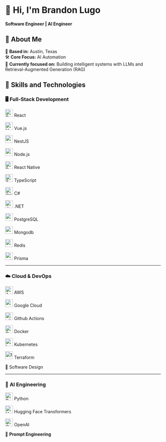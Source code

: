 # 👋 Hi, I'm Brandon Lugo

**Software Engineer | AI Engineer**

## 🚀 **About Me**

🏡 **Based in:** Austin, Texas  
🛠️ **Core Focus:** AI Automation  
🔭 **Currently focused on:** Building intelligent systems with LLMs and Retrieval-Augmented Generation (RAG)

## 🔧 **Skills and Technologies**

### 🖥️ Full-Stack Development

<img src="https://cdn.jsdelivr.net/gh/devicons/devicon/icons/react/react-original.svg" alt="React" width="25"/> React

<img src="https://cdn.jsdelivr.net/gh/devicons/devicon/icons/vuejs/vuejs-original.svg" alt="Vue.js" width="25"/> Vue.js

<img src="https://cdn.jsdelivr.net/gh/devicons/devicon@latest/icons/nestjs/nestjs-original.svg"  width="25" /> NestJS

<img src="https://cdn.jsdelivr.net/gh/devicons/devicon@latest/icons/nodejs/nodejs-original.svg"  width="25" /> Node.js

<img src="https://cdn.jsdelivr.net/gh/devicons/devicon/icons/react/react-original.svg" alt="React Native" width="25"/> React Native

<img src="https://cdn.jsdelivr.net/gh/devicons/devicon/icons/typescript/typescript-original.svg" alt="TypeScript" width="25"/> TypeScript

<img src="https://cdn.jsdelivr.net/gh/devicons/devicon/icons/csharp/csharp-original.svg" alt="C#" width="25"/> C#

<img src="https://cdn.jsdelivr.net/gh/devicons/devicon@latest/icons/dotnetcore/dotnetcore-original.svg"  alt="dot-net" width="25" /> .NET

<img src="https://cdn.jsdelivr.net/gh/devicons/devicon/icons/postgresql/postgresql-original.svg" alt="postgresql" width="25"/> PostgreSQL

<img src="https://cdn.jsdelivr.net/gh/devicons/devicon/icons/mongodb/mongodb-original.svg" alt="mongodb" width="25"/> Mongodb

<img src="https://cdn.jsdelivr.net/gh/devicons/devicon/icons/redis/redis-original.svg" alt="redis" width="25"/> Redis

<img src="https://cdn.jsdelivr.net/gh/devicons/devicon@latest/icons/prisma/prisma-original.svg" alt="prisma" width="25" /> Prisma

---

### ☁️ **Cloud & DevOps**

<img src="https://cdn.jsdelivr.net/gh/devicons/devicon/icons/amazonwebservices/amazonwebservices-plain-wordmark.svg" alt="AWS" width="25"/> AWS

<img src="https://cdn.jsdelivr.net/gh/devicons/devicon/icons/googlecloud/googlecloud-original.svg" alt="googlecloud" width="25"/> Google Cloud

<img src="https://cdn.jsdelivr.net/gh/devicons/devicon@latest/icons/githubactions/githubactions-original.svg" alt="githubactions" width="25" /> Github Actions

<img src="https://cdn.jsdelivr.net/gh/devicons/devicon/icons/docker/docker-plain.svg" alt="Docker" width="25"/> Docker

<img src="https://cdn.jsdelivr.net/gh/devicons/devicon/icons/kubernetes/kubernetes-original.svg" alt="kubernetes" width="25"/> Kubernetes

<img src="https://cdn.jsdelivr.net/gh/devicons/devicon/icons/terraform/terraform-original.svg" alt="terraform" width="25"/> Terraform

🧠 Software Design

          
---

### 🤖 **AI Engineering**

<img src="https://cdn.jsdelivr.net/gh/devicons/devicon/icons/python/python-original.svg" alt="Python" width="25"/> Python

[<img src="https://huggingface.co/front/assets/huggingface_logo.svg" alt="Hugging Face" width="25"/>](https://huggingface.co/transformers/) Hugging Face Transformers

[<img src="https://cdn.jsdelivr.net/gh/simple-icons/simple-icons/icons/openai.svg" alt="OpenAI" width="25"/>](https://openai.com) OpenAI


🧠 **Prompt Engineering**
